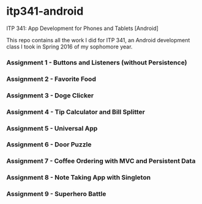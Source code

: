 # itp341-android
ITP 341: App Development for Phones and Tablets [Android]

This repo contains all the work I did for ITP 341, an Android development class I took in Spring 2016 of my sophomore year.

### Assignment 1 - Buttons and Listeners (without Persistence)
### Assignment 2 - Favorite Food
### Assignment 3 - Doge Clicker
### Assignment 4 - Tip Calculator and Bill Splitter
### Assignment 5 - Universal App
### Assignment 6 - Door Puzzle
### Assignment 7 - Coffee Ordering with MVC and Persistent Data
### Assignment 8 - Note Taking App with Singleton
### Assignment 9 - Superhero Battle
